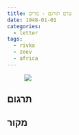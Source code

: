 ```yaml
---
title: טרם תורגם - מרים
date: 1948-01-01
categories:
  - letter
tags:
  - rivka
  - zeev
  - africa
---
```


<figure class="half">
    <a  href="/pupko-papers/assets/images/1948-01-01-miriam-cyprus-unknown-date.jpg">
    <img src="/pupko-papers/assets/images/1948-01-01-miriam-cyprus-unknown-date.jpg"></a>
</figure>

## תרגום

## מקור


